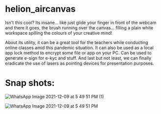 # helion_aircanvas
Isn't this cool? Its insane... like just glide your finger in front of the webcam and there it goes, the brush running over the canvas... filling a plain white workspace spilling the colours of your creative mind!

About its utility, it can be a great tool for the teachers while conducting online classes amid this pandemic situation. It can also be used as a local app lock method to encrypt some file or app on your PC. Can be used to generate e-sign for e-kyc and stuff. And last but not least, we can finally eradicate the use of lasers as pointing devices for presentation purposes.

# Snap shots:

![WhatsApp Image 2021-12-09 at 5 49 51 PM (1)](https://user-images.githubusercontent.com/95093943/145395401-8337e525-3711-466b-828a-7fb3bd8147f5.jpeg)

![WhatsApp Image 2021-12-09 at 5 49 51 PM](https://user-images.githubusercontent.com/95093943/145395467-640bdb32-0b3c-4c36-951c-5fa195abb34e.jpeg)
